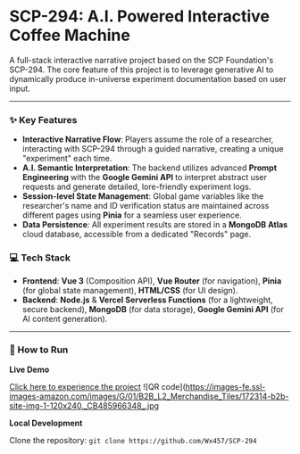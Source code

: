 # SCP-294: A.I. Powered Interactive Coffee Machine

A full-stack interactive narrative project based on the SCP Foundation's SCP-294. The core feature of this project is to leverage generative AI to dynamically produce in-universe experiment documentation based on user input.

---

### ✨ Key Features

* **Interactive Narrative Flow**: Players assume the role of a researcher, interacting with SCP-294 through a guided narrative, creating a unique "experiment" each time.
* **A.I. Semantic Interpretation**: The backend utilizes advanced **Prompt Engineering** with the **Google Gemini API** to interpret abstract user requests and generate detailed, lore-friendly experiment logs.
* **Session-level State Management**: Global game variables like the researcher's name and ID verification status are maintained across different pages using **Pinia** for a seamless user experience.
* **Data Persistence**: All experiment results are stored in a **MongoDB Atlas** cloud database, accessible from a dedicated "Records" page.

### 💻 Tech Stack

* **Frontend**: **Vue 3** (Composition API), **Vue Router** (for navigation), **Pinia** (for global state management), **HTML/CSS** (for UI design).
* **Backend**: **Node.js** & **Vercel Serverless Functions** (for a lightweight, secure backend), **MongoDB** (for data storage), **Google Gemini API** (for AI content generation).

---

### 🚀 How to Run

**Live Demo**

[Click here to experience the project](https://scp-294-g8vw5dcsx-leavys-projects-e328e1bd.vercel.app)
![QR code](https://images-fe.ssl-images-amazon.com/images/G/01/B2B_L2_Merchandise_Tiles/172314-b2b-site-img-1-120x240._CB485966348_.jpg

**Local Development**

Clone the repository: `git clone https://github.com/Wx457/SCP-294`